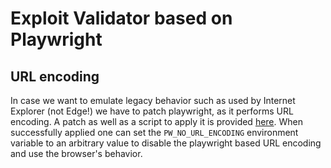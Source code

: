# Exploit Validator based on Playwright

## URL encoding

In case we want to emulate legacy behavior such as used by Internet Explorer (not Edge!) we have to patch playwright, as it performs URL encoding. A patch as well as a script to apply it is provided [here](patches/apply.sh). When successfully applied one can set the `PW_NO_URL_ENCODING` environment variable to an arbitrary value to disable the playwright based URL encoding and use the browser's behavior.
